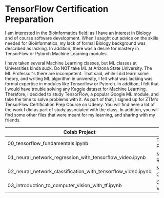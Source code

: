 # TensorFlow Certification Preparation

I am interested in the Bioinformatics field, as I have an interest in Biology and of course software development. When I saught out advice on the skills needed for Bioinformatics, my lack of formal Biology background was described as lacking. In addition, there was a desire for mastery in TensorFlow or Pytorch Machine Learning modules. 

I have taken several Machine Learning classes, but ML classes at Universities kinda suck. Do NOT take ML at Arizona State University. The ML Professor's there are incompetent. That said, while I did learn some theory, and writing ML algorithm in university, I felt what was lacking was formal expertise in modules like Tensorflow or Pytorch. In addition, I felt that I would have trouble solving any Kaggle dataset for Machine Learning. Therefore, I decided to study TensorFlow, a popular Google ML module, and take the time to solve problems with it. As part of that, I signed up for ZTM's TensorFlow Certification Prep Course on Udemy. You will find here a lot of the work I did as part of study associated with the class. In addition, you will find some other files that were meant for my learning, and sharing with my friends.

| Colab Project                                                   |     Description               |
| --------------------------------------------------------------- | ----------------------------- |
| 00_tensorflow_fundamentals.ipynb                                | TensorFlow Fundamentals       |
| 01_neural_network_regression_with_tensorflow_video.ipynb        | NN Regression                 |
| 02_neural_network_classification_with_tensorflow_video.ipynb    | NN Classification             |
| 03_introduction_to_computer_vision_with_tf.ipynb                | Computer Vision               |
